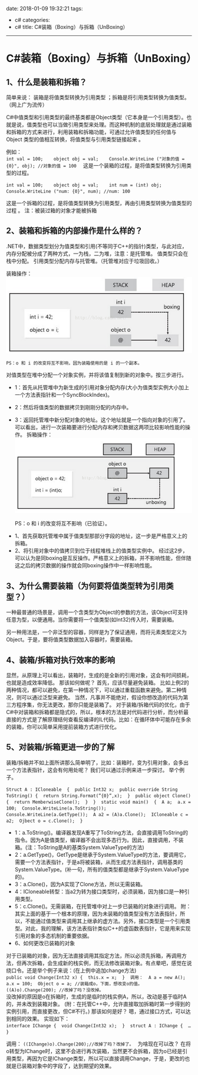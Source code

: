 
date: 2018-01-09 19:32:21
tags:
  - c#
categories:
  - c# 
title: C#装箱（Boxing）与拆箱（UnBoxing） 
---
# C#装箱（Boxing）与拆箱（UnBoxing）
## 1、什么是装箱和拆箱？
简单来说：
      装箱是将值类型转换为引用类型 ；拆箱是将引用类型转换为值类型。（网上广为流传） 

C#中值类型和引用类型的最终基类都是Object类型（它本身是一个引用类型）。也就是说，值类型也可以当做引用类型来处理。而这种机制的底层处理就是通过装箱和拆箱的方式来进行，利用装箱和拆箱功能，可通过允许值类型的任何值与Object 类型的值相互转换，将值类型与引用类型链接起来 。

例如：  
`int val = 100;   
object obj = val;   
Console.WriteLine ("对象的值 = {0}", obj); //对象的值 = 100 
`
这是一个装箱的过程，是将值类型转换为引用类型的过程。 

`
int val = 100;   
object obj = val;   
int num = (int) obj;   
Console.WriteLine ("num: {0}", num); //num: 100 
` 

这是一个拆箱的过程，是将值类型转换为引用类型，再由引用类型转换为值类型的过程 。
注：被装过箱的对象才能被拆箱

## 2、装箱和拆箱的内部操作是什么样的？

.NET中，数据类型划分为值类型和引用(不等同于C++的指针)类型，与此对应，内存分配被分成了两种方式，一为栈，二为堆，注意：是托管堆。
 值类型只会在栈中分配。 引用类型分配内存与托管堆。（托管堆对应于垃圾回收。）
 
装箱操作： 
![](Boxing_and_UnBoxing/box.png)


    PS：o 和 i 的改变将互不影响，因为装箱使用的是 i 的一个副本。

对值类型在堆中分配一个对象实例，并将该值复制到新的对象中。按三步进行。 
* 1：首先从托管堆中为新生成的引用对象分配内存(大小为值类型实例大小加上一个方法表指针和一个SyncBlockIndex)。 
* 2：然后将值类型的数据拷贝到刚刚分配的内存中。 
* 3：返回托管堆中新分配对象的地址。这个地址就是一个指向对象的引用了。
可以看出，进行一次装箱要进行分配内存和拷贝数据这两项比较影响性能的操作。
拆箱操作：
![](Boxing_and_UnBoxing/unbox.png)

    PS：o 和 i 的改变将互不影响（已验证）。

- 1、首先获取托管堆中属于值类型那部分字段的地址，这一步是严格意义上的拆箱。
- 2、将引用对象中的值拷贝到位于线程堆栈上的值类型实例中。
经过这2步，可以认为是同boxing是互反操作。严格意义上的拆箱，并不影响性能，但伴随这之后的拷贝数据的操作就会同boxing操作中一样影响性能。

## 3、为什么需要装箱（为何要将值类型转为引用类型？）
一种最普通的场景是，调用一个含类型为Object的参数的方法，该Object可支持任意为型，以便通用。当你需要将一个值类型(如Int32)传入时，需要装箱。 

另一种用法是，一个非泛型的容器，同样是为了保证通用，而将元素类型定义为Object。于是，要将值类型数据加入容器时，需要装箱。

## 4、装箱/拆箱对执行效率的影响 

显然，从原理上可以看出，装箱时，生成的是全新的引用对象，这会有时间损耗，也就是造成效率降低。 那该如何做呢？ 
首先，应该尽量避免装箱。 
比如上例2的两种情况，都可以避免，在第一种情况下，可以通过重载函数来避免。第二种情况，则可以通过泛型来避免。 
当然，凡事并不能绝对，假设你想改造的代码为第三方程序集，你无法更改，那你只能是装箱了。 
对于装箱/拆箱代码的优化，由于C#中对装箱和拆箱都是隐式的，所以，根本的方法是对代码进行分析，而分析最直接的方式是了解原理结何查看反编译的IL代码。比如：在循环体中可能存在多余的装箱，你可以简单采用提前装箱方式进行优化。
## 5、对装箱/拆箱更进一步的了解 

装箱/拆箱并不如上面所讲那么简单明了，比如：装箱时，变为引用对象，会多出一个方法表指针，这会有何用处呢？ 
我们可以通过示例来进一步探讨。 
举个例子。 

`
Struct A : ICloneable 
{ 
public Int32 x; 
public override String ToString() { 
return String.Format(”{0}”,x); 
} 
public object Clone() { 
return MemberwiseClone(); 
} 
} 
static void main() 
{ 
A a; 
a.x = 100; 
Console.WriteLine(a.ToString()); 
Console.WriteLine(a.GetType()); 
A a2 = (A)a.Clone(); 
ICloneable c = a2; 
Ojbect o = c.Clone(); 
} 
` 

- 1：a.ToString()。编译器发现A重写了ToString方法，会直接调用ToString的指令。因为A是值类型，编译器不会出现多态行为。因此，直接调用，不装箱。(注：ToString是A的基类System.ValueType的方法) 
- 2：a.GetType()，GetType是继承于System.ValueType的方法，要调用它，需要一个方法表指针，于是a将被装箱，从而生成方法表指针，调用基类的System.ValueType。(补一句，所有的值类型都是继承于System.ValueType的)。 
- 3：a.Clone()，因为A实现了Clone方法，所以无需装箱。 
- 4：ICloneable转型：当a2为转为接口类型时，必须装箱，因为接口是一种引用类型。 
- 5：c.Clone()。无需装箱，在托管堆中对上一步已装箱的对象进行调用。 
附：其实上面的基于一个根本的原理，因为未装箱的值类型没有方法表指针，所以，不能通过值类型来调用其上继承的虚方法。另外，接口类型是一个引用类型。对此，我的理解，该方法表指针类似C++的虚函数表指针，它是用来实现引用对象的多态机制的重要依据。
- 6、如何更改已装箱的对象 

对于已装箱的对象，因为无法直接调用其指定方法，所以必须先拆箱，再调用方法，但再次拆箱，会生成新的栈实例，而无法修改装箱对象。有点晕吧，感觉在说绕口令。还是举个例子来说：(在上例中追加change方法)  
`
public void Change(Int32 x) { 
this.x = x; 
} 
调用： 
A a = new A(); 
a.x = 100; 
Object o = a; //装箱成o，下面，想改变o的值。 
((A)o).Change(200); //改掉了吗？没改掉。 
`  
没改掉的原因是o在拆箱时，生成的是临时的栈实例A，所以，改动是基于临时A的，并未改到装箱对象。 
(附：在托管C++中，允许直接取加拆箱时第一步得到的实例引用，而直接更改，但C#不行。) 
那该如何是好？ 
嗯，通过接口方式，可以达到相同的效果。 
实现如下：  
`
interface IChange { 
void Change(Int32 x); 
} 
struct A : IChange { 
… 
}  
` 

调用： 
`((IChange)o).Change(200);//改掉了吗？改掉了。 `
为啥现在可以改？ 
在将o转型为IChange时，这里不会进行再次装箱，当然更不会拆箱，因为o已经是引用类型，再因为它是IChange类型，所以可以直接调用Change，于是，更改的也就是已装箱对象中的字段了，达到期望的效果。
